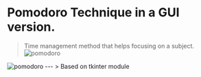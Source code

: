# Pomodoro Technique in a GUI version.

> Time management method that helps focusing on a subject.
![pomodoro](/assets/images/pomodoro_image.webp "dsfsd")

<img title="pomodoro" src="/assets/images/pomodoro_image.jpg">
---
> Based on tkinter module
